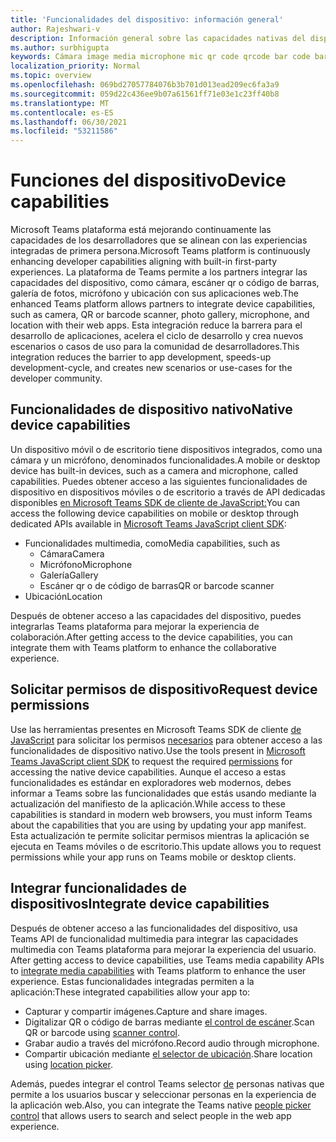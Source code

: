 ```yaml
---
title: 'Funcionalidades del dispositivo: información general'
author: Rajeshwari-v
description: Información general sobre las capacidades nativas del dispositivo.
ms.author: surbhigupta
keywords: Cámara image media microphone mic qr code qrcode bar code barcode scan scanner location capabilities native device permissions
localization_priority: Normal
ms.topic: overview
ms.openlocfilehash: 069bd27057784076b3b701d013ead209ec6fa3a9
ms.sourcegitcommit: 059d22c436ee9b07a61561ff71e03e1c23ff40b8
ms.translationtype: MT
ms.contentlocale: es-ES
ms.lasthandoff: 06/30/2021
ms.locfileid: "53211586"
---
```

# <a name="device-capabilities"></a><span data-ttu-id="12876-104">Funciones del dispositivo</span><span class="sxs-lookup"><span data-stu-id="12876-104">Device capabilities</span></span>

<span data-ttu-id="12876-105">Microsoft Teams plataforma está mejorando continuamente las capacidades de los desarrolladores que se alinean con las experiencias integradas de primera persona.</span><span class="sxs-lookup"><span data-stu-id="12876-105">Microsoft Teams platform is continuously enhancing developer capabilities aligning with built-in first-party experiences.</span></span> <span data-ttu-id="12876-106">La plataforma de Teams permite a los partners integrar las capacidades del dispositivo, como cámara, escáner qr o código de barras, galería de fotos, micrófono y ubicación con sus aplicaciones web.</span><span class="sxs-lookup"><span data-stu-id="12876-106">The enhanced Teams platform allows partners to integrate device capabilities, such as camera, QR or barcode scanner, photo gallery, microphone, and location with their web apps.</span></span> <span data-ttu-id="12876-107">Esta integración reduce la barrera para el desarrollo de aplicaciones, acelera el ciclo de desarrollo y crea nuevos escenarios o casos de uso para la comunidad de desarrolladores.</span><span class="sxs-lookup"><span data-stu-id="12876-107">This integration reduces the barrier to app development, speeds-up development-cycle, and creates new scenarios or use-cases for the developer community.</span></span>

## <a name="native-device-capabilities"></a><span data-ttu-id="12876-108">Funcionalidades de dispositivo nativo</span><span class="sxs-lookup"><span data-stu-id="12876-108">Native device capabilities</span></span>

<span data-ttu-id="12876-109">Un dispositivo móvil o de escritorio tiene dispositivos integrados, como una cámara y un micrófono, denominados funcionalidades.</span><span class="sxs-lookup"><span data-stu-id="12876-109">A mobile or desktop device has built-in devices, such as a camera and microphone, called capabilities.</span></span> <span data-ttu-id="12876-110">Puedes obtener acceso a las siguientes funcionalidades de dispositivo en dispositivos móviles o de escritorio a través de API dedicadas disponibles [en Microsoft Teams SDK de cliente de JavaScript:](/javascript/api/overview/msteams-client?view=msteams-client-js-latest&preserve-view=true)</span><span class="sxs-lookup"><span data-stu-id="12876-110">You can access the following device capabilities on mobile or desktop through dedicated APIs available in [Microsoft Teams JavaScript client SDK](/javascript/api/overview/msteams-client?view=msteams-client-js-latest&preserve-view=true):</span></span>
* <span data-ttu-id="12876-111">Funcionalidades multimedia, como</span><span class="sxs-lookup"><span data-stu-id="12876-111">Media capabilities, such as</span></span>
    * <span data-ttu-id="12876-112">Cámara</span><span class="sxs-lookup"><span data-stu-id="12876-112">Camera</span></span>
    * <span data-ttu-id="12876-113">Micrófono</span><span class="sxs-lookup"><span data-stu-id="12876-113">Microphone</span></span>
    * <span data-ttu-id="12876-114">Galería</span><span class="sxs-lookup"><span data-stu-id="12876-114">Gallery</span></span>
    * <span data-ttu-id="12876-115">Escáner qr o de código de barras</span><span class="sxs-lookup"><span data-stu-id="12876-115">QR or barcode scanner</span></span>
* <span data-ttu-id="12876-116">Ubicación</span><span class="sxs-lookup"><span data-stu-id="12876-116">Location</span></span>

<span data-ttu-id="12876-117">Después de obtener acceso a las capacidades del dispositivo, puedes integrarlas Teams plataforma para mejorar la experiencia de colaboración.</span><span class="sxs-lookup"><span data-stu-id="12876-117">After getting access to the device capabilities, you can integrate them with Teams platform to enhance the collaborative experience.</span></span> 

## <a name="request-device-permissions"></a><span data-ttu-id="12876-118">Solicitar permisos de dispositivo</span><span class="sxs-lookup"><span data-stu-id="12876-118">Request device permissions</span></span>

<span data-ttu-id="12876-119">Use las herramientas presentes en Microsoft Teams SDK de cliente [de JavaScript](/javascript/api/overview/msteams-client?view=msteams-client-js-latest&preserve-view=true) para solicitar los permisos [necesarios](native-device-permissions.md) para obtener acceso a las funcionalidades de dispositivo nativo.</span><span class="sxs-lookup"><span data-stu-id="12876-119">Use the tools present in [Microsoft Teams JavaScript client SDK](/javascript/api/overview/msteams-client?view=msteams-client-js-latest&preserve-view=true) to request the required  [permissions](native-device-permissions.md) for accessing the native device capabilities.</span></span> <span data-ttu-id="12876-120">Aunque el acceso a estas funcionalidades es estándar en exploradores web modernos, debes informar a Teams sobre las funcionalidades que estás usando mediante la actualización del manifiesto de la aplicación.</span><span class="sxs-lookup"><span data-stu-id="12876-120">While access to these capabilities is standard in modern web browsers, you must inform Teams about the capabilities that you are using by updating your app manifest.</span></span> <span data-ttu-id="12876-121">Esta actualización te permite solicitar permisos mientras la aplicación se ejecuta en Teams móviles o de escritorio.</span><span class="sxs-lookup"><span data-stu-id="12876-121">This update allows you to request permissions while your app runs on Teams mobile or desktop clients.</span></span>
 
 ## <a name="integrate-device-capabilities"></a><span data-ttu-id="12876-122">Integrar funcionalidades de dispositivos</span><span class="sxs-lookup"><span data-stu-id="12876-122">Integrate device capabilities</span></span>

<span data-ttu-id="12876-123">Después de obtener acceso a las funcionalidades del dispositivo, usa Teams API de funcionalidad multimedia para integrar las capacidades multimedia con Teams plataforma para mejorar la experiencia del usuario. [](mobile-camera-image-permissions.md)</span><span class="sxs-lookup"><span data-stu-id="12876-123">After getting access to device capabilities, use Teams media capability APIs to [integrate media capabilities](mobile-camera-image-permissions.md) with Teams platform to enhance the user experience.</span></span> <span data-ttu-id="12876-124">Estas funcionalidades integradas permiten a la aplicación:</span><span class="sxs-lookup"><span data-stu-id="12876-124">These integrated capabilities allow your app to:</span></span>

* <span data-ttu-id="12876-125">Capturar y compartir imágenes.</span><span class="sxs-lookup"><span data-stu-id="12876-125">Capture and share images.</span></span>
* <span data-ttu-id="12876-126">Digitalizar QR o código de barras mediante [el control de escáner](qr-barcode-scanner-capability.md).</span><span class="sxs-lookup"><span data-stu-id="12876-126">Scan QR or barcode using [scanner control](qr-barcode-scanner-capability.md).</span></span>
* <span data-ttu-id="12876-127">Grabar audio a través del micrófono.</span><span class="sxs-lookup"><span data-stu-id="12876-127">Record audio through microphone.</span></span>
* <span data-ttu-id="12876-128">Compartir ubicación mediante [el selector de ubicación](location-capability.md).</span><span class="sxs-lookup"><span data-stu-id="12876-128">Share location using [location picker](location-capability.md).</span></span>

<span data-ttu-id="12876-129">Además, puedes integrar el control Teams selector [de](people-picker-capability.md) personas nativas que permite a los usuarios buscar y seleccionar personas en la experiencia de la aplicación web.</span><span class="sxs-lookup"><span data-stu-id="12876-129">Also, you can integrate the Teams native [people picker control](people-picker-capability.md) that allows users to search and select people in the web app experience.</span></span>
